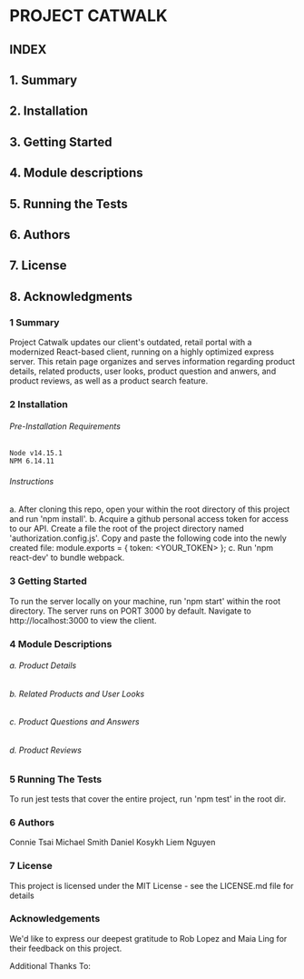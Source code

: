 # PROJECT CATWALK

## INDEX

## 1. Summary
## 2. Installation
## 3. Getting Started
## 4. Module descriptions
## 5. Running the Tests
## 6. Authors
## 7. License
## 8. Acknowledgments


### 1 Summary
  Project Catwalk updates our client's outdated, retail portal with a modernized React-based client, running on a highly optimized express server. This retain page organizes and serves information regarding product details, related products, user looks, product question and anwers, and product reviews, as well as a product search feature.

### 2 Installation
###### Pre-Installation Requirements
    Node v14.15.1
    NPM 6.14.11
###### Instructions
  a. After cloning this repo, open your within the root directory of this project and run 'npm install'.
  b. Acquire a github personal access token for access to our API. Create a file the root of the project directory named 'authorization.config.js'.
  Copy and paste the following code into the newly created file:
    module.exports = {
      token: <YOUR_TOKEN>
    };
  c. Run 'npm react-dev' to bundle webpack.

### 3 Getting Started
  To run the server locally on your machine, run 'npm start' within the root directory.
  The server runs on PORT 3000 by default. Navigate to http://localhost:3000 to view the client.

### 4 Module Descriptions

  ###### a. Product Details

  ###### b. Related Products and User Looks

  ###### c. Product Questions and Answers

  ###### d. Product Reviews

### 5 Running The Tests
  To run jest tests that cover the entire project, run 'npm test' in the root dir.

### 6 Authors
  Connie Tsai
  Michael Smith
  Daniel Kosykh
  Liem Nguyen

### 7 License
  This project is licensed under the MIT License - see the LICENSE.md file for details

### Acknowledgements
  We'd like to express our deepest gratitude to Rob Lopez and Maia Ling for their feedback on this project.

  Additional Thanks To:


